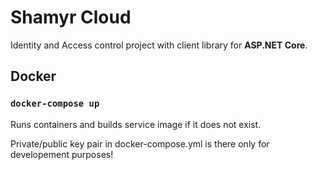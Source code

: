 # Shamyr Cloud

Identity and Access control project with client library for **ASP.NET Core**.

## Docker

### `docker-compose up`

Runs containers and builds service image if it does not exist.

Private/public key pair in docker-compose.yml is there only for developement purposes!

